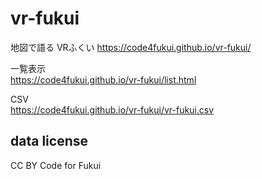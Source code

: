 # vr-fukui
地図で語る VRふくい
https://code4fukui.github.io/vr-fukui/  

一覧表示  
https://code4fukui.github.io/vr-fukui/list.html  

CSV  
https://code4fukui.github.io/vr-fukui/vr-fukui.csv  

## data license
CC BY Code for Fukui  

